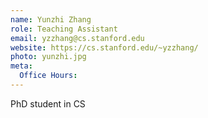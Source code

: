 ```yaml
---
name: Yunzhi Zhang
role: Teaching Assistant
email: yzzhang@cs.stanford.edu
website: https://cs.stanford.edu/~yzzhang/
photo: yunzhi.jpg
meta:
  Office Hours:
---
```


PhD student in CS